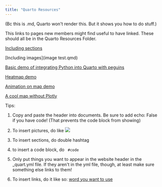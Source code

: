 ```yaml
---
title: "Quarto Resources" 
---
```


(Bc this is .md, Quarto won't render this. But it shows you how to do stuff.)

This links to pages new members might find useful to have linked. These should all be in the Quarto Resources Folder. 

[Including sections](section.qmd)

[Including images](image test.qmd)

[Basic demo of integrating Python into Quarto with peguins](exact_penguin.qmd)

[Heatmap demo](kosmontDraft.qmd)

[Animation on map demo](map.qmd)

[A cool map without Plotly](workingmap.qmd)


Tips:
1. Copy and paste the header into documents. Be sure to add echo: False    if you have code! (That prevents the code block from showing)

2. To insert pictures, do like ![](images/roseimage.jfif) 

3. To insert sections, do double hashtag

4. to insert a code block, do ```  #code ``` 

5. Only put things you want to appear in the website header in the _quart.yml file. If they aren't in the yml file, though, at least make sure something else links to them! 

6. To insert links, do it like so: [word you want to use](demographics.qmd)

